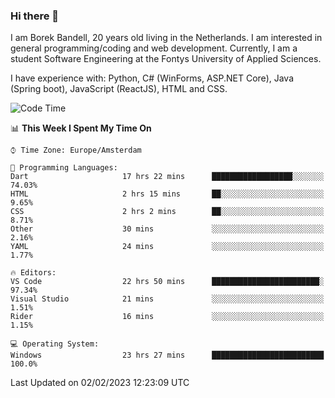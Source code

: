 ### Hi there 👋

I am Borek Bandell, 20 years old living in the Netherlands. I am interested in general programming/coding and web development. Currently, I am a student Software Engineering at the Fontys University of Applied Sciences.

I have experience with: Python, C# (WinForms, ASP.NET Core), Java (Spring boot), JavaScript (ReactJS), HTML and CSS.

<!--START_SECTION:waka-->
![Code Time](http://img.shields.io/badge/Code%20Time-372%20hrs%2054%20mins-blue)

📊 **This Week I Spent My Time On** 

```text
⌚︎ Time Zone: Europe/Amsterdam

💬 Programming Languages: 
Dart                     17 hrs 22 mins      ██████████████████░░░░░░░   74.03% 
HTML                     2 hrs 15 mins       ██░░░░░░░░░░░░░░░░░░░░░░░   9.65% 
CSS                      2 hrs 2 mins        ██░░░░░░░░░░░░░░░░░░░░░░░   8.71% 
Other                    30 mins             ░░░░░░░░░░░░░░░░░░░░░░░░░   2.16% 
YAML                     24 mins             ░░░░░░░░░░░░░░░░░░░░░░░░░   1.77%

🔥 Editors: 
VS Code                  22 hrs 50 mins      ████████████████████████░   97.34% 
Visual Studio            21 mins             ░░░░░░░░░░░░░░░░░░░░░░░░░   1.51% 
Rider                    16 mins             ░░░░░░░░░░░░░░░░░░░░░░░░░   1.15%

💻 Operating System: 
Windows                  23 hrs 27 mins      █████████████████████████   100.0%

```


 Last Updated on 02/02/2023 12:23:09 UTC
<!--END_SECTION:waka-->

<!--**tcBorek2002/tcBorek2002** is a ✨ _special_ ✨ repository because its `README.md` (this file) appears on your GitHub profile.

Here are some ideas to get you started:

- 🔭 I’m currently working on ...
- 🌱 I’m currently learning ...
- 👯 I’m looking to collaborate on ...
- 🤔 I’m looking for help with ...
- 💬 Ask me about ...
- 📫 How to reach me: ...
- 😄 Pronouns: ...
- ⚡ Fun fact: ...
-->
